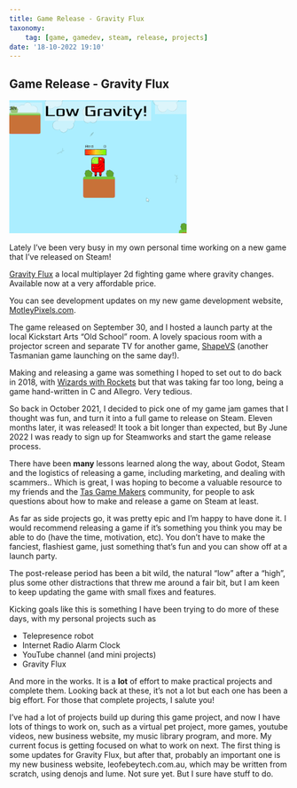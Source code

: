 ```yaml
---
title: Game Release - Gravity Flux
taxonomy:
	tag: [game, gamedev, steam, release, projects]
date: '18-10-2022 19:10'
---
```

## Game Release - Gravity Flux
![](gflux_sml_gif.gif)

Lately I’ve been very busy in my own personal time working on a new game that I’ve released on Steam!

[Gravity Flux](https://store.steampowered.com/app/2072520/Gravity_Flux/) a local multiplayer 2d fighting game where gravity changes. Available now at a very affordable price.

You can see development updates on my new game development website, [MotleyPixels.com](https://motleypixels.com/). 

The game released on September 30, and I hosted a launch party at the local Kickstart Arts “Old School” room. A lovely spacious room with a projector screen and separate TV for another game, [ShapeVS](https://store.steampowered.com/app/1575750/ShapeVS/) (another Tasmanian game launching on the same day!).

Making and releasing a game was something I hoped to set out to do back in 2018, with [Wizards with Rockets](http://leofebey.com/projects/game_wizardswithrockets) but that was taking far too long, being a game hand-written in C and Allegro. Very tedious.

So back in October 2021, I decided to pick one of my game jam games that I thought was fun, and turn it into a full game to release on Steam. Eleven months later, it was released! It took a bit longer than expected, but By June 2022 I was ready to sign up for Steamworks and start the game release process.

There have been **many** lessons learned along the way, about Godot, Steam and the logistics of releasing a game, including marketing, and dealing with scammers.. Which is great, I was hoping to become a valuable resource to my friends and the [Tas Game Makers](https://tasgamemakers.com/) community, for people to ask questions about how to make and release a game on Steam at least.

As far as side projects go, it was pretty epic and I’m happy to have done it. I would recommend releasing a game if it’s something you think you may be able to do (have the time, motivation, etc). You don’t have to make the fanciest, flashiest game, just something that’s fun and you can show off at a launch party.

The post-release period has been a bit wild, the natural “low” after a “high”, plus some other distractions that threw me around a fair bit, but I am keen to keep updating the game with small fixes and features.

Kicking goals like this is something I have been trying to do more of these days, with my personal projects such as 

- Telepresence robot
- Internet Radio Alarm Clock
- YouTube channel (and mini projects)
- Gravity Flux

And more in the works. It is a **lot** of effort to make practical projects and complete them. Looking back at these, it’s not a lot but each one has been a big effort. For those that complete projects, I salute you!

  

I’ve had a lot of projects build up during this game project, and now I have lots of things to work on, such as a virtual pet project, more games, youtube videos, new business website, my music library program, and more. My current focus is getting focused on what to work on next. The first thing is some updates for Gravity Flux, but after that, probably an important one is my new business website, leofebeytech.com.au, which may be written from scratch, using denojs and lume. Not sure yet. But I sure have stuff to do.